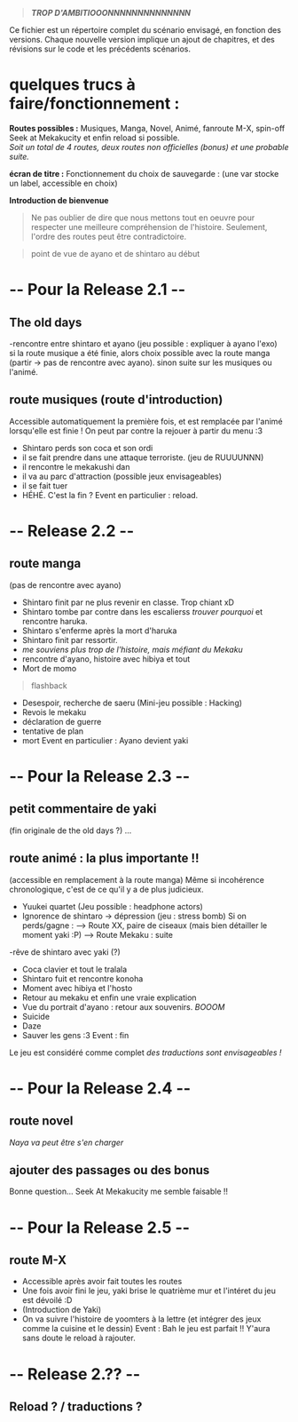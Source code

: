 > ***TROP D'AMBITIOOONNNNNNNNNNNNNN***

Ce fichier est un répertoire complet du scénario envisagé, en fonction des versions. Chaque nouvelle version implique un ajout de chapitres, et des révisions sur le code et les précédents scénarios.

# quelques trucs à faire/fonctionnement :

**Routes possibles :** Musiques, Manga, Novel, Animé, fanroute M-X, spin-off Seek at Mekakucity et enfin reload si possible.  
*Soit un total de 4 routes, deux routes non officielles (bonus) et une probable suite.*

**écran de titre :** Fonctionnement du choix de sauvegarde : (une var stocke un label, accessible en choix)

**Introduction de bienvenue**
> Ne pas oublier de dire que nous mettons tout en oeuvre pour respecter une meilleure compréhension de l'histoire. Seulement, l'ordre des routes peut être contradictoire.

> point de vue de ayano et de shintaro au début

# -- Pour la Release 2.1 --

## The old days
-rencontre entre shintaro et ayano (jeu possible : expliquer à ayano l'exo)  
si la route musique a été finie, alors choix possible avec la route manga (partir -> pas de rencontre avec ayano).
sinon suite sur les musiques ou l'animé.

## route musiques (route d'introduction)
Accessible automatiquement la première fois, et est remplacée par l'animé lorsqu'elle est finie !
On peut par contre la rejouer à partir du menu :3
- Shintaro perds son coca et son ordi
- il se fait prendre dans une attaque terroriste. (jeu de RUUUUNNN)
- il rencontre le mekakushi dan
- il va au parc d'attraction (possible jeux envisageables)
- il se fait tuer
- HÉHÉ. C'est la fin ?
Event en particulier : reload.


# -- Release 2.2 --

## route manga
(pas de rencontre avec ayano)
- Shintaro finit par ne plus revenir en classe. Trop chiant xD
- Shintaro tombe par contre dans les escalierss *trouver pourquoi* et rencontre haruka.
- Shintaro s'enferme après la mort d'haruka
- Shintaro finit par ressortir.
- *me souviens plus trop de l'histoire, mais méfiant du Mekaku*
- rencontre d'ayano, histoire avec hibiya et tout
- Mort de momo
> flashback
- Desespoir, recherche de saeru (Mini-jeu possible : Hacking)
- Revois le mekaku
- déclaration de guerre
- tentative de plan
- mort
Event en particulier : Ayano devient yaki


# -- Pour la Release 2.3 --

## petit commentaire de yaki
(fin originale de the old days ?)
...

## route animé : la plus importante !!
(accessible en remplacement à la route manga)
Même si incohérence chronologique, c'est de ce qu'il y a de plus judicieux.
- Yuukei quartet (Jeu possible : headphone actors)
- Ignorence de shintaro -> dépression (jeu : stress bomb)
Si on perds/gagne : 
--> Route XX, paire de ciseaux (mais bien détailler le moment yaki :P)
--> Route Mekaku : suite

-rêve de shintaro avec yaki (?)
- Coca clavier et tout le tralala
- Shintaro fuit et rencontre konoha
- Moment avec hibiya et l'hosto
- Retour au mekaku et enfin une vraie explication
- Vue du portrait d'ayano : retour aux souvenirs. *BOOOM*
- Suicide
- Daze
- Sauver les gens :3
Event : fin

Le jeu est considéré comme complet *des traductions sont envisageables !*


# -- Pour la Release 2.4 --

## route novel
*Naya va peut être s'en charger*

## ajouter des passages ou des bonus
Bonne question...
Seek At Mekakucity me semble faisable !!


# -- Pour la Release 2.5 --

## route M-X
- Accessible après avoir fait toutes les routes
- Une fois avoir fini le jeu, yaki brise le quatrième mur et l'intéret du jeu est dévoilé :D
- (Introduction de Yaki)
- On va suivre l'histoire de yoomters à la lettre (et intégrer des jeux comme la cuisine et le dessin)
Event : Bah le jeu est parfait !! Y'aura sans doute le reload à rajouter.


# -- Release 2.?? --

## Reload ? / traductions ?
